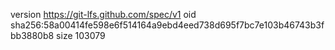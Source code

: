 version https://git-lfs.github.com/spec/v1
oid sha256:58a00414fe598e6f514164a9ebd4eed738d695f7bc7e103b46743b3fbb3880b8
size 103079
